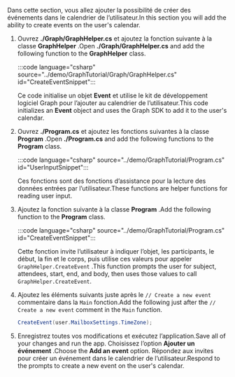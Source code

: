 <!-- markdownlint-disable MD002 MD041 -->

<span data-ttu-id="b63f3-101">Dans cette section, vous allez ajouter la possibilité de créer des événements dans le calendrier de l’utilisateur.</span><span class="sxs-lookup"><span data-stu-id="b63f3-101">In this section you will add the ability to create events on the user's calendar.</span></span>

1. <span data-ttu-id="b63f3-102">Ouvrez **./Graph/GraphHelper.cs** et ajoutez la fonction suivante à la classe **GraphHelper** .</span><span class="sxs-lookup"><span data-stu-id="b63f3-102">Open **./Graph/GraphHelper.cs** and add the following function to the **GraphHelper** class.</span></span>

    :::code language="csharp" source="../demo/GraphTutorial/Graph/GraphHelper.cs" id="CreateEventSnippet":::

    <span data-ttu-id="b63f3-103">Ce code initialise un objet **Event** et utilise le kit de développement logiciel Graph pour l’ajouter au calendrier de l’utilisateur.</span><span class="sxs-lookup"><span data-stu-id="b63f3-103">This code initializes an **Event** object and uses the Graph SDK to add it to the user's calendar.</span></span>

1. <span data-ttu-id="b63f3-104">Ouvrez **./Program.cs** et ajoutez les fonctions suivantes à la classe **Program** .</span><span class="sxs-lookup"><span data-stu-id="b63f3-104">Open **./Program.cs** and add the following functions to the **Program** class.</span></span>

    :::code language="csharp" source="../demo/GraphTutorial/Program.cs" id="UserInputSnippet":::

    <span data-ttu-id="b63f3-105">Ces fonctions sont des fonctions d’assistance pour la lecture des données entrées par l’utilisateur.</span><span class="sxs-lookup"><span data-stu-id="b63f3-105">These functions are helper functions for reading user input.</span></span>

1. <span data-ttu-id="b63f3-106">Ajoutez la fonction suivante à la classe **Program** .</span><span class="sxs-lookup"><span data-stu-id="b63f3-106">Add the following function to the **Program** class.</span></span>

    :::code language="csharp" source="../demo/GraphTutorial/Program.cs" id="CreateEventSnippet":::

    <span data-ttu-id="b63f3-107">Cette fonction invite l’utilisateur à indiquer l’objet, les participants, le début, la fin et le corps, puis utilise ces valeurs pour appeler `GraphHelper.CreateEvent` .</span><span class="sxs-lookup"><span data-stu-id="b63f3-107">This function prompts the user for subject, attendees, start, end, and body, then uses those values to call `GraphHelper.CreateEvent`.</span></span>

1. <span data-ttu-id="b63f3-108">Ajoutez les éléments suivants juste après le `// Create a new event` commentaire dans la `Main` fonction.</span><span class="sxs-lookup"><span data-stu-id="b63f3-108">Add the following just after the `// Create a new event` comment in the `Main` function.</span></span>

    ```csharp
    CreateEvent(user.MailboxSettings.TimeZone);
    ```

1. <span data-ttu-id="b63f3-109">Enregistrez toutes vos modifications et exécutez l’application.</span><span class="sxs-lookup"><span data-stu-id="b63f3-109">Save all of your changes and run the app.</span></span> <span data-ttu-id="b63f3-110">Choisissez l’option **Ajouter un événement** .</span><span class="sxs-lookup"><span data-stu-id="b63f3-110">Choose the **Add an event** option.</span></span> <span data-ttu-id="b63f3-111">Répondez aux invites pour créer un événement dans le calendrier de l’utilisateur.</span><span class="sxs-lookup"><span data-stu-id="b63f3-111">Respond to the prompts to create a new event on the user's calendar.</span></span>

